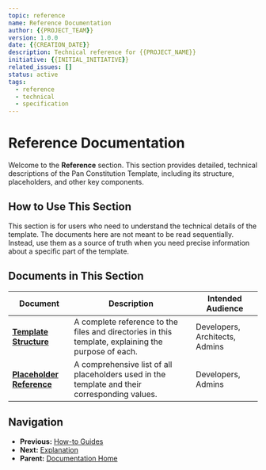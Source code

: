 ```yaml
---
topic: reference
name: Reference Documentation
author: {{PROJECT_TEAM}}
version: 1.0.0
date: {{CREATION_DATE}}
description: Technical reference for {{PROJECT_NAME}}
initiative: {{INITIAL_INITIATIVE}}
related_issues: []
status: active
tags:
  - reference
  - technical
  - specification
---
```


# Reference Documentation

Welcome to the **Reference** section. This section provides detailed, technical descriptions of the Pan Constitution Template, including its structure, placeholders, and other key components.

## How to Use This Section

This section is for users who need to understand the technical details of the template. The documents here are not meant to be read sequentially. Instead, use them as a source of truth when you need precise information about a specific part of the template.

## Documents in This Section

| Document                                           | Description                                                                                                | Intended Audience           |
| -------------------------------------------------- | ---------------------------------------------------------------------------------------------------------- | --------------------------- |
| **[Template Structure](./template-structure.md)**   | A complete reference to the files and directories in this template, explaining the purpose of each.      | Developers, Architects, Admins |
| **[Placeholder Reference](./placeholder-reference.md)** | A comprehensive list of all placeholders used in the template and their corresponding values.            | Developers, Admins          |

## Navigation

- **Previous:** [How-to Guides](../how-to/README.md)
- **Next:** [Explanation](../explanation/README.md)
- **Parent:** [Documentation Home](../README.md)

